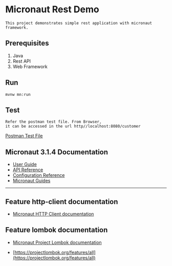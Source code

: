# Micronaut Rest Demo
    This project demonstrates simple rest application with micronaut framework.


## Prerequisites
1. Java
2. Rest API
3. Web Framework

## Run
    mvnw mn:run

## Test
    Refer the postman test file. From Browser, 
    it can be accessed in the url http//localhost:8080/customer

[Postman Test File](src/test/data/micronaut-rest-demo.postman_collection.json)

## Micronaut 3.1.4 Documentation

- [User Guide](https://docs.micronaut.io/3.1.4/guide/index.html)
- [API Reference](https://docs.micronaut.io/3.1.4/api/index.html)
- [Configuration Reference](https://docs.micronaut.io/3.1.4/guide/configurationreference.html)
- [Micronaut Guides](https://guides.micronaut.io/index.html)
---

## Feature http-client documentation

- [Micronaut HTTP Client documentation](https://docs.micronaut.io/latest/guide/index.html#httpClient)

## Feature lombok documentation

- [Micronaut Project Lombok documentation](https://docs.micronaut.io/latest/guide/index.html#lombok)

- [https://projectlombok.org/features/all](https://projectlombok.org/features/all)

